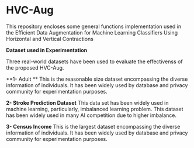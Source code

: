 # HVC-Aug
This repository encloses some general functions implementation used in the Efficient Data Augmentation for Machine Learning Classifiers Using Horizontal and Vertical Contractions

**Dataset used in Experimentation**

Three real-world datasets have been used to evaluate the effectivenss of the proposed HVC-Aug.

**1- Adult **
This is the reasonable size dataset encompassing the diverse information of individuals. It has been widely used by database and privacy community for experimentation purposes.

**2- Stroke Prediction Dataset**
This data set has been widely used in machine learning, particularly, imbalanced learning problem. This dataset has been widely used in many AI competition due to higher imbalance.

**3- Census Income**
This is the largest dataset encompassing the diverse information of individuals. It has been widely used by database and privacy community for experimentation purposes.
